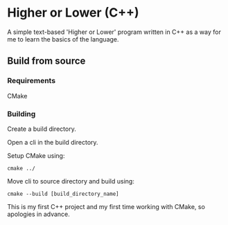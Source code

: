 # Higher or Lower (C++)

A simple text-based 'Higher or Lower' program written in C++ as a way for me to learn the basics of the language.

## Build from source

### Requirements

CMake

### Building

Create a build directory.

Open a cli in the build directory.

Setup CMake using:
```
cmake ../
```

Move cli to source directory and build using:
```
cmake --build [build_directory_name]
```

This is my first C++ project and my first time working with CMake, so apologies in advance.
